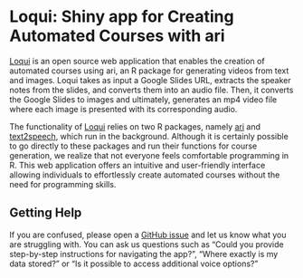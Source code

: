 
<!-- README.md is generated from README.Rmd. Please edit that file -->

# Loqui: Shiny app for Creating Automated Courses with ari

[Loqui](https://loqui.fredhutch.org/) is an open source web application
that enables the creation of automated courses using ari, an R package
for generating videos from text and images. Loqui takes as input a
Google Slides URL, extracts the speaker notes from the slides, and
converts them into an audio file. Then, it converts the Google Slides to
images and ultimately, generates an mp4 video file where each image is
presented with its corresponding audio.

The functionality of [Loqui](https://loqui.fredhutch.org/) relies on two
R packages, namely [ari](https://github.com/jhudsl/ari) and
[text2speech](https://github.com/jhudsl/text2speech), which run in the
background. Although it is certainly possible to go directly to these
packages and run their functions for course generation, we realize that
not everyone feels comfortable programming in R. This web application
offers an intuitive and user-friendly interface allowing individuals to
effortlessly create automated courses without the need for programming
skills.

## Getting Help

If you are confused, please open a [GitHub
issue](https://github.com/FredHutch/loqui/issues/new) and let us know
what you are struggling with. You can ask us questions such as “Could
you provide step-by-step instructions for navigating the app?”, “Where
exactly is my data stored?” or “Is it possible to access additional
voice options?”
